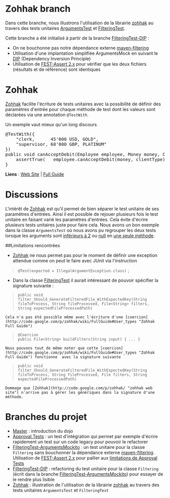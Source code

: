 Zohhak branch
=============
Dans cette branche, nous illustrons l'utilisation de la librairie [zohhak](http://code.google.com/p/zohhak/ "zohhak web site") au travers des tests unitaires [ArgumentsTest](https://github.com/sanlaville/Dojo69-Filtering/blob/zohhak/src/test/java/org/cara/dojo/dojo69/ArgumentsTest.java) et [FilteringTest](https://github.com/sanlaville/Dojo69-Filtering/blob/zohhak/src/test/java/org/cara/dojo/dojo69/FilteringTest.java). 

Cette branche a été initialisé à partir de la branche [FilteringTest-DIP](https://github.com/sanlaville/Dojo69-Filtering/tree/FilteringTest-DIP "FilteringTest-DIP branch") :

- On ne bouchonne pas notre dépendance externe [maven-filtering](http://maven.apache.org/shared/maven-filtering/ "Maven Filtering Web Site")
-  Utilisation d'une implantation simplifiée ArgumentsMock en suivant le [DIP](http://www.objectmentor.com/resources/articles/dip.pdf "Dependency Inversion Principle article") (Dependency Inversion Principle)
- Utilisation de [FEST-Assert 2.x](https://github.com/alexruiz/fest-assert-2.x "Fest-Assert 2.x Github Repository") pour vérifier que les deux fichiers (résultats et de référence) sont identiques

# Zohhak
[Zohhak](http://code.google.com/p/zohhak/ "zohhak web site") facilite l'écriture de tests unitaires avec la possibilité de définir des paramètres d'entrée pour chaque méthode de test dont les valeurs sont déclarées via une annotation `@TestWith`.

Un exemple vaut mieux qu'un long discours
<pre>
@TestWith({
    "clerk,      45'000 USD, GOLD",
    "supervisor, 60'000 GBP, PLATINUM"
})
public void canAcceptDebit(Employee employee, Money money, ClientType clientType) {
    assertTrue(   employee.canAcceptDebit(money, clientType)   );
}
</pre>

**Liens** : [Web Site](http://code.google.com/p/zohhak/ "Zohhak Web Site") | [Full Guide](http://code.google.com/p/zohhak/wiki/FullGuide "Zohhak full guide")

# Discussions
L'intérêt de [Zohhak](http://code.google.com/p/zohhak/ "zohhak web site") est qu'il permet de bien séparer le test unitaire de ses paramètres d'entrées. Ainsi il est possible de rejouer plusieurs fois le test unitaire en faisant varié les paramètres d'entrées. Cela évite d'écrire plusieurs tests unitaires juste pour faire cela. Nous avons un bon exemple dans la classe `ArgumentsTest` où nous avons pu regrouper les deux tests lorsque les arguments sont [inférieurs à 2](https://github.com/sanlaville/Dojo69-Filtering/blob/ApprovalTests/src/test/java/org/cara/dojo/dojo69/ArgumentsTest.java#L10-22) ou [null](https://github.com/sanlaville/Dojo69-Filtering/blob/ApprovalTests/src/test/java/org/cara/dojo/dojo69/ArgumentsTest.java#L24-35) en [une seule méthode](https://github.com/sanlaville/Dojo69-Filtering/blob/zohhak/src/test/java/org/cara/dojo/dojo69/ArgumentsTest.java#L14-31).

##Limitations rencontrées

- [Zohhak](http://code.google.com/p/zohhak/ "zohhak web site") ne nous permet pas pour le moment de définir une exception attendue comme on peut le faire avec JUnit via l'instruction
> `@Test(expected = IllegalArgumentException.class)` ;

- Dans la classe [FilteringTest](https://github.com/sanlaville/Dojo69-Filtering/blob/zohhak/src/test/java/org/cara/dojo/dojo69/FilteringTest.java) il aurait intéressant de pouvoir spécifier la signature suivante : 
> `public void filter_Should_GenerateFilteredFile_WithExpectedKey(String fileToProcess, String fileProcessed, File<String> filters, String expectedFileProcessedPath)`

	Cela n'a pas été possible même avec l'écriture d'une [coercion](http://code.google.com/p/zohhak/wiki/FullGuide#User_types "Zohhak Full Guide")
>	  @Coercion
>	  public File<String> buildFilters(String input) { ... }

	Nous pouvons tout de même noter que cette [coercion](http://code.google.com/p/zohhak/wiki/FullGuide#User_types "Zohhak Full Guide") fonctionne  avec la signature suivante
> `public void filter_Should_GenerateFilteredFile_WithExpectedKey(String fileToProcess, String fileProcessed, File filters, String expectedFileProcessedPath)`

	Dommage que [Zohhak](http://code.google.com/p/zohhak/ "zohhak web site") n'arrive pas à gérer les génériques dans la signature d'une méthode.


# Branches du projet

- [Master](https://github.com/sanlaville/Dojo69-Filtering "master branch") : introduction du dojo 
- [Approval Tests](https://github.com/sanlaville/Dojo69-Filtering/tree/ApprovalTests "Approval Tests branch") : un test d'intégration qui permet par exemple d'écrire rapidement un test sur un code legacy pour pouvoir le refactorer
- [FilteringTest-ArgumentsMockito](https://github.com/sanlaville/Dojo69-Filtering/tree/FilteringTest-ArgumentsMockito "FilteringTest-ArgumentsMockito branch") : un test unitaire pour la classe `Filtering` sans bouchonner la dépendance externe [maven-filtering](http://maven.apache.org/shared/maven-filtering/ "Maven Filtering Web Site"). Utilisation de [FEST-Assert 2.x](https://github.com/alexruiz/fest-assert-2.x "Fest-Assert 2.x Github Repository") pour pallier aux [limitations de Approval Tests](https://github.com/sanlaville/Dojo69-Filtering/tree/ApprovalTests "Limitations de Approval Tests")
- [FilteringTest-DIP](https://github.com/sanlaville/Dojo69-Filtering/tree/FilteringTest-DIP "FilteringTest-DIP branch") : refactoring du test unitaire pour la classe `Filtering` (écrit dans la branche [FilteringTest-ArgumentsMockito](https://github.com/sanlaville/Dojo69-Filtering/tree/FilteringTest-ArgumentsMockito "FilteringTest-ArgumentsMockito branch")) pour essayer de le rendre plus lisible
- [Zohhak](https://github.com/sanlaville/Dojo69-Filtering/tree/zohhak "zohhak branch") : illustration de l'utilisation de la librairie [zohhak](http://code.google.com/p/zohhak/ "zohhak web site") au travers des tests unitaires `ArgumentsTest` et `FilteringTest`

